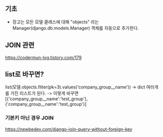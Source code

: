 
## 기초 
- 장고는 모든 모델 클래스에 대해 "objects" 라는 Manager(django.db.models.Manager) 객체를 자동으로 추가한다.

## JOIN 관련 
https://codermun-log.tistory.com/179

## list로 바꾸면?

list(모델.objects.filter(pk=3).values('company_group__name'))
-> dict 여러개를 가진 리스트가 된다. 
-> 이렇게 바꾸면
[{'company_group__name':'test_group'}, {'company_group__name':'test_group'}]


### 기본키 아닌 경우 JOIN
https://newbedev.com/django-join-query-without-foreign-key

